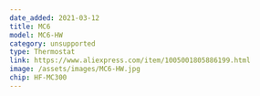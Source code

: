 ```yaml
---
date_added: 2021-03-12
title: MC6
model: MC6-HW
category: unsupported
type: Thermostat
link: https://www.aliexpress.com/item/1005001805886199.html
image: /assets/images/MC6-HW.jpg
chip: HF-MC300
---
```

